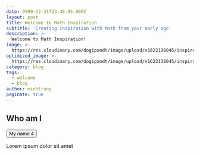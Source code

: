 ```yaml
---
date: 9999-12-31T23:48:05.000Z
layout: post
title: Welcome to Math Inspiration
subtitle: 'Creating inspiration with Math from your early age'
description: >-
  Welcome to Math Inspiration!
image: >-
  https://res.cloudinary.com/dogipandt/image/upload/v1622138045/inspiration_qkzh0y.jpg
optimized_image: >-
  https://res.cloudinary.com/dogipandt/image/upload/v1622138045/inspiration_qkzh0y.jpg
category: blog
tags:
  - welcome
  - blog
author: minhtrung
paginate: true
---
```

## Who am I

<button class="accordion"> My name 4 </button>
<div class="accordion-content">
  <p>Lorem ipsum dolor sit amet</p>
</div>

<script src= "accordion"> 
<button class="accordion"> My name 4 </button>
<div class="accordion-content">
  <p>Lorem ipsum dolor sit amet</p>
</div>
</script>

